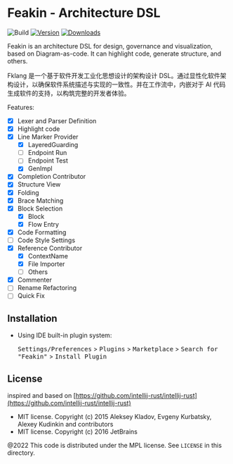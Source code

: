 # Feakin - Architecture DSL

![Build](https://github.com/feakin/intellij-feakin/workflows/Build/badge.svg)
[![Version](https://img.shields.io/jetbrains/plugin/v/20026-feakin.svg)](https://plugins.jetbrains.com/plugin/20026-feakin)
[![Downloads](https://img.shields.io/jetbrains/plugin/d/20026-feakin.svg)](https://plugins.jetbrains.com/plugin/20026-feakin)

<!-- Plugin description -->
Feakin is an architecture DSL for design, governance and visualization, based on Diagram-as-code. It can highlight code, generate structure, and others.

Fklang 是一个基于软件开发工业化思想设计的架构设计 DSL。通过显性化软件架构设计，以确保软件系统描述与实现的一致性。并在工作流中，内嵌对于 AI 代码生成软件的支持，以构筑完整的开发者体验。

<!-- Plugin description end -->

Features:

- [x] Lexer and Parser Definition
- [x] Highlight code
- [x] Line Marker Provider
  - [x] LayeredGuarding
  - [ ] Endpoint Run
  - [ ] Endpoint Test
  - [x] GenImpl
- [x] Completion Contributor
- [x] Structure View
- [x] Folding
- [x] Brace Matching
- [x] Block Selection
  - [x] Block
  - [x] Flow Entry
- [x] Code Formatting
- [ ] Code Style Settings
- [x] Reference Contributor
  - [x] ContextName
  - [x] File Importer
  - [ ] Others
- [x] Commenter
- [ ] Rename Refactoring
- [ ] Quick Fix

## Installation

- Using IDE built-in plugin system:

  <kbd>Settings/Preferences</kbd> > <kbd>Plugins</kbd> > <kbd>Marketplace</kbd> > <kbd>Search for "Feakin"</kbd> >
  <kbd>Install Plugin</kbd>

## License

inspired and based on [https://github.com/intellij-rust/intellij-rust](https://github.com/intellij-rust/intellij-rust)

- MIT license. Copyright (c) 2015 Aleksey Kladov, Evgeny Kurbatsky, Alexey Kudinkin and contributors
- MIT license. Copyright (c) 2016 JetBrains

@2022 This code is distributed under the MPL license. See `LICENSE` in this directory.
